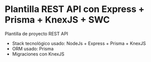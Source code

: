 # Plantilla REST API con Express + Prisma + KnexJS + SWC

Plantilla de proyecto REST API

* Stack tecnológico usado: NodeJs + Express + Prisma + KnexJS
* ORM usado: Prisma
* Migraciones con KnexJS
